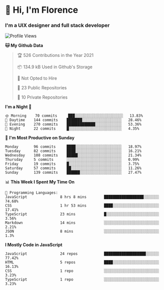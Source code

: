 <h1>👋 Hi, I'm Florence</h1>
<h3>I'm a UIX designer and full stack developer</h3>


<!--START_SECTION:waka-->
![Profile Views](http://img.shields.io/badge/Profile%20Views-23-blue)

**🐱 My Github Data** 

> 🏆 526 Contributions in the Year 2021
 > 
> 📦 134.9 kB Used in Github's Storage 
 > 
> 🚫 Not Opted to Hire
 > 
> 📜 23 Public Repositories 
 > 
> 🔑 10 Private Repositories  
 > 
**I'm a Night 🦉** 

```text
🌞 Morning    70 commits     ███░░░░░░░░░░░░░░░░░░░░░░   13.83% 
🌆 Daytime    144 commits    ███████░░░░░░░░░░░░░░░░░░   28.46% 
🌃 Evening    270 commits    █████████████░░░░░░░░░░░░   53.36% 
🌙 Night      22 commits     █░░░░░░░░░░░░░░░░░░░░░░░░   4.35%

```
📅 **I'm Most Productive on Sunday** 

```text
Monday       96 commits     ████░░░░░░░░░░░░░░░░░░░░░   18.97% 
Tuesday      82 commits     ████░░░░░░░░░░░░░░░░░░░░░   16.21% 
Wednesday    108 commits    █████░░░░░░░░░░░░░░░░░░░░   21.34% 
Thursday     5 commits      ░░░░░░░░░░░░░░░░░░░░░░░░░   0.99% 
Friday       19 commits     █░░░░░░░░░░░░░░░░░░░░░░░░   3.75% 
Saturday     57 commits     ██░░░░░░░░░░░░░░░░░░░░░░░   11.26% 
Sunday       139 commits    ██████░░░░░░░░░░░░░░░░░░░   27.47%

```


📊 **This Week I Spent My Time On** 

```text
💬 Programming Languages: 
JavaScript               8 hrs 8 mins        ██████████████████░░░░░░░   74.68% 
CSS                      1 hr 53 mins        ████░░░░░░░░░░░░░░░░░░░░░   17.41% 
TypeScript               23 mins             █░░░░░░░░░░░░░░░░░░░░░░░░   3.56% 
Markdown                 14 mins             ░░░░░░░░░░░░░░░░░░░░░░░░░   2.21% 
JSON                     8 mins              ░░░░░░░░░░░░░░░░░░░░░░░░░   1.3%

```

**I Mostly Code in JavaScript** 

```text
JavaScript               24 repos            ███████████████████░░░░░░   77.42% 
HTML                     5 repos             ████░░░░░░░░░░░░░░░░░░░░░   16.13% 
CSS                      1 repo              ░░░░░░░░░░░░░░░░░░░░░░░░░   3.23% 
TypeScript               1 repo              ░░░░░░░░░░░░░░░░░░░░░░░░░   3.23%

```



<!--END_SECTION:waka-->
